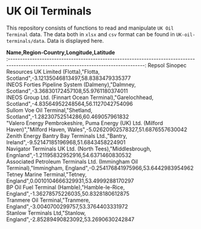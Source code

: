 # UK Oil Terminals

This repository consists of functions to read and manipulate `UK Oil Terminal` data. The data both in `xlsx` and `csv` format can be found in `UK-oil-terminals/data`. Data is displayed here.

 **Name,Region-Country,Longitude,Latitude**                                                                                                                
:--------------------------------------------------------------------------------------------------------------------------------------:
 Repsol Sinopec Resources UK Limited \(Flotta\),"Flotta, Scotland",\-3\.12135046813497,58\.8383479335377                                
 INEOS Forties Pipeline System \(Dalmeny\),"Dalmney, Scotland",\-3\.36830172457108,55\.9761180374011                                    
 INEOS Group Ltd\. \(Finnart Ocean Terminal\),"Garelochhead, Scotland",\-4\.83564952248564,56\.1127042754096                            
 Sullom Voe Oil Terminal,"Shetland, Scotland",\-1\.28230752514286,60\.469057961832                                                      
 "Valero Energy Pembrokeshire, Puma Energy \(UK\) Ltd\. \(Milford Haven\)","Milford Haven, Wales",\-5\.02620902578327,51\.6876557630042 
 Zenith Energy Bantry Bay Terminals Ltd\.,"Bantry, Ireland",\-9\.52147185196968,51\.6843458224901                                       
 Navigator Terminals UK Ltd\. \(North Tees\),"Middlesbrough, Engnland",\-1\.21195832952916,54\.6371460830532                            
 Associated Petroleum Terminals Ltd\. \(Immingham Oil Terminal\),"Immingham, England",\-0\.254176841975966,53\.6442983954962            
 Tetney Marine Terminal,"Tetney, England",0\.0010104666329931,53\.4999288170297                                                         
 BP Oil Fuel Terminal \(Hamble\),"Hamble\-le\-Rice, England",\-1\.36278575226035,50\.8328180612875                                      
 Tranmere Oil Terminal,"Tranmere, England",\-3\.0040700299757,53\.3764403331972                                                         
 Stanlow Terminals Ltd,"Stanlow, England",\-2\.85289490823092,53\.2690630242847                                                         

